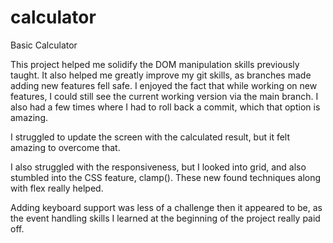 # calculator
Basic Calculator

This project helped me solidify the DOM manipulation skills previously taught.
It also helped me greatly improve my git skills, as branches made adding new
features fell safe. I enjoyed the fact that while working on new features, I 
could still see the current working version via the main branch. I also had a
few times where I had to roll back a commit, which that option is amazing.

I struggled to update the screen with the calculated result, but it felt 
amazing to overcome that. 

I also struggled with the responsiveness, but I
looked into grid, and also stumbled into the CSS feature, clamp(). These new
found techniques along with flex really helped.

Adding keyboard support was less of a challenge then it appeared to be, as the
event handling skills I learned at the beginning of the project really paid off.